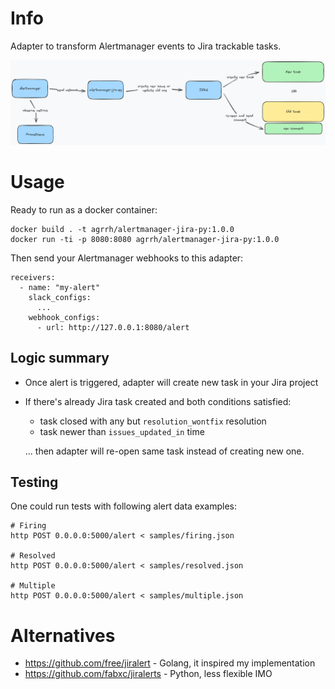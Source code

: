# Info

Adapter to transform Alertmanager events to Jira trackable tasks.

![Diagram](./docs/diagram.png)

# Usage

Ready to run as a docker container:

```
docker build . -t agrrh/alertmanager-jira-py:1.0.0
docker run -ti -p 8080:8080 agrrh/alertmanager-jira-py:1.0.0
```

Then send your Alertmanager webhooks to this adapter:

```
receivers:
  - name: "my-alert"
    slack_configs:
      ...
    webhook_configs:
      - url: http://127.0.0.1:8080/alert
```

## Logic summary

- Once alert is triggered, adapter will create new task in your Jira project

- If there's already Jira task created and both conditions satisfied:
  - task closed with any but `resolution_wontfix` resolution
  - task newer than `issues_updated_in` time

  ... then adapter will re-open same task instead of creating new one.

## Testing

One could run tests with following alert data examples:

```
# Firing
http POST 0.0.0.0:5000/alert < samples/firing.json

# Resolved
http POST 0.0.0.0:5000/alert < samples/resolved.json

# Multiple
http POST 0.0.0.0:5000/alert < samples/multiple.json
```

# Alternatives

- https://github.com/free/jiralert - Golang, it inspired my implementation
- https://github.com/fabxc/jiralerts - Python, less flexible IMO
